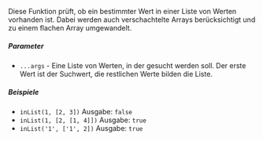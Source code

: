 Diese Funktion prüft, ob ein bestimmter Wert in einer Liste von Werten vorhanden ist. Dabei werden auch verschachtelte Arrays berücksichtigt und zu einem flachen Array umgewandelt.

##### Parameter
* `...args` - Eine Liste von Werten, in der gesucht werden soll. Der erste Wert ist der Suchwert, die restlichen Werte bilden die Liste.

##### Beispiele
* `inList(1, [2, 3])` Ausgabe: `false`
* `inList(1, [2, [1, 4]])` Ausgabe: `true`
* `inList('1', ['1', 2])` Ausgabe: `true` 
